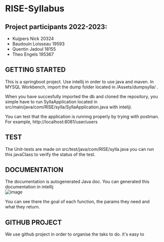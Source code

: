 # RISE-Syllabus

## **Project participants 2022-2023:**

- Kuijpers Nick 20324
- Baudouin Loisseau 19593
- Quentin Jadoul 18155
- Theo Engels 195367


## GETTING STARTED
This is a springboot project. 
Use intellij in order to use java and maven. 
In MYSQL Workbench, import the dump folder located in /Assets/dumpsylla/ .  

When you have succesfully imported the db and cloned the repository, you simple have to run SyllaApplication located in src/main/java/com/RISE/sylla/SyllaApplication.java with inteliji.

You can test that the application is running properly by trying with postman. 
For example, http://localhost:8081/user/users 


## TEST

The Unit-tests are made on src/test/java/com/RISE/sylla.java you can run this javaClass to verify the status of the test.

## DOCUMENTATION

The documentation is autogenerated Java doc.
You can generated this documentation in intellij \
![image](https://user-images.githubusercontent.com/67092457/206734346-17a032eb-96a4-48f8-8d07-697ed877d6ef.png)

You can see there the goal of each function, the params they need and what they return.

## GITHUB PROJECT

We use github project in order to organise the taks to do. it's easy to 
